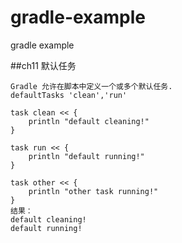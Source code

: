 # gradle-example
gradle example


##ch11 默认任务

	Gradle 允许在脚本中定义一个或多个默认任务.
	defaultTasks 'clean','run'

	task clean << {
		println "default cleaning!"
	}
	
	task run << {
		println "default running!"
	}
	
	task other << {
		println "other task running!"
	}
	结果：
	default cleaning!
	default running!